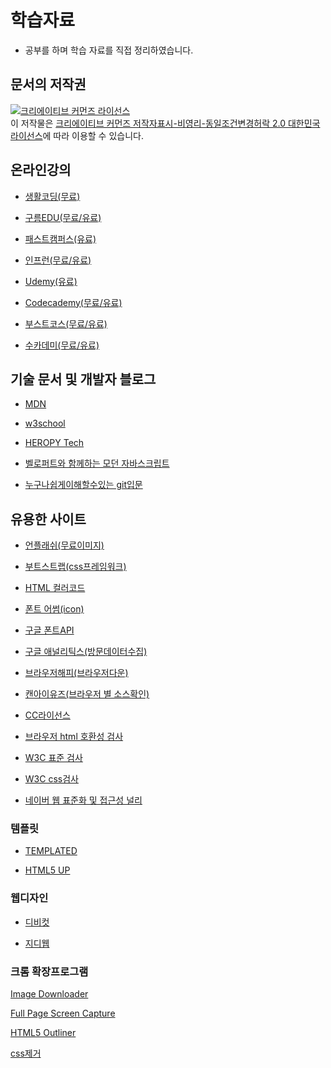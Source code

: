 
# 학습자료

+ 공부를 하며 학습 자료를 직접 정리하였습니다.

## 문서의 저작권

<a rel="license" href="http://creativecommons.org/licenses/by-nc-sa/2.0/kr/"><img alt="크리에이티브 커먼즈 라이선스" style="border-width:0" src="https://i.creativecommons.org/l/by-nc-sa/2.0/kr/88x31.png" /></a><br />이 저작물은 <a rel="license" href="http://creativecommons.org/licenses/by-nc-sa/2.0/kr/">크리에이티브 커먼즈 저작자표시-비영리-동일조건변경허락 2.0 대한민국 라이선스</a>에 따라 이용할 수 있습니다.

## 온라인강의 

+ [생활코딩(무료)](https://opentutorials.org/course/1)

+ [구름EDU(무료/유료)](https://edu.goorm.io/)

+ [패스트캠퍼스(유료)](https://fastcampus.co.kr/)

+ [인프런(무료/유료)](https://www.inflearn.com/)

+ [Udemy(유료)](https://www.udemy.com/)

+ [Codecademy(무료/유료)](https://www.codecademy.com/)

+ [부스트코스(무료/유료)](https://www.edwith.org/boost-course/intro)

+ [수카데미(무료/유료)](https://www.sucademy.com/)





## 기술 문서 및 개발자 블로그

+ [MDN](https://developer.mozilla.org/ko/)

+ [w3school](https://www.w3schools.com/)

+ [HEROPY Tech](https://heropy.blog/)

+ [벨로퍼트와 함께하는 모던 자바스크립트](https://learnjs.vlpt.us/)

+ [누구나쉽게이해할수있는 git입문](https://backlog.com/git-tutorial/kr/)


## 유용한 사이트

+ [언플래쉬(무료이미지)](https://unsplash.com/)

+ [부트스트랩(css프레임워크)](https://getbootstrap.com/)

+ [HTML 컬러코드](https://html-color-codes.info/Korean/)

+ [폰트 어썸(icon)](https://fontawesome.com/start)

+ [구글 폰트API](https://fonts.google.com/)
 
+ [구글 애널리틱스(방문데이터수집)](https://marketingplatform.google.com/about/)

+ [브라우저해피(브라우저다운)](https://browsehappy.com/)

+ [캔아이유즈(브라우저 별 소스확인)](https://caniuse.com/#)

+ [CC라이선스](http://ccl.cckorea.org/)

+ [브라우저 html 호환성 검사](http://html5test.com/)

+ [W3C 표준 검사](http://validator.kldp.org/)

+ [W3C css검사](http://jigsaw.w3.org/css-validator/)

+ [네이버 웹 표준화 및 접근성 널리](https://nuli.navercorp.com/) 

### 템플릿

+ [TEMPLATED](https://templated.co/)

+ [HTML5 UP](https://html5up.net/)

### 웹디자인

+ [디비컷](https://www.dbcut.com/bbs/bbs.php?table=directory)

+ [지디웹](http://www.gdweb.co.kr/)

### 크롬 확장프로그램

[Image Downloader]()

[Full Page Screen Capture]()

[HTML5 Outliner](https://chrome.google.com/webstore/detail/afoibpobokebhgfnknfndkgemglggomo)

[css제거 ](https://chrome.google.com/webstore/search/web%20developer)






